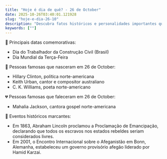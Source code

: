 ```yaml
---
title: "Hoje é dia de quê? - 26 de October"
date: 2025-10-26T03:40:01.121928
slug: "hoje-e-dia-26-10"
description: "Descubra fatos históricos e personalidades importantes que marcaram o dia 26 de October."
keywords: [""]
---
```


🎉 Principais datas comemorativas:

- Dia do Trabalhador da Construção Civil (Brasil)
- Dia Mundial da Terça-Feira

🎈 Pessoas famosas que nasceram em 26 de October:

- Hillary Clinton, política norte-americana
- Keith Urban, cantor e compositor australiano
- C. K. Williams, poeta norte-americano

💔 Pessoas famosas que faleceram em 26 de October:

- Mahalia Jackson, cantora gospel norte-americana

📅 Eventos históricos marcantes:

- Em 1863, Abraham Lincoln proclamou a Proclamação de Emancipação, declarando que todos os escravos nos estados rebeldes seriam considerados livres.
- Em 2001, o Encontro Internacional sobre o Afeganistão em Bonn, Alemanha, estabeleceu um governo provisório afegão liderado por Hamid Karzai.
